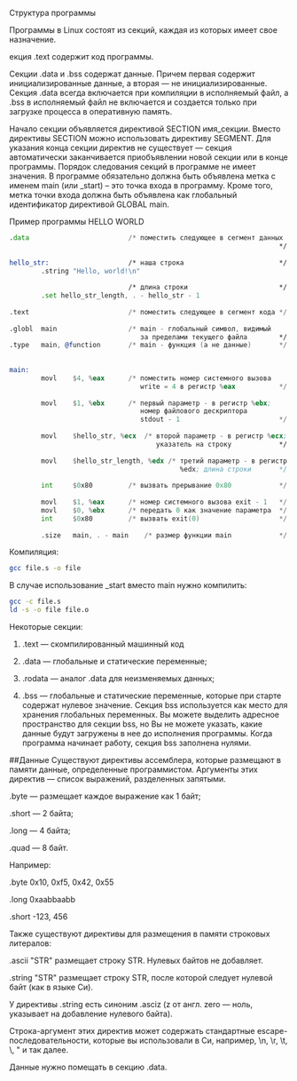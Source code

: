 Структура программы

Программы в Linux состоят из секций, каждая из которых имеет свое назначение. 

екция .text содержит код программы. 

Секции .data и .bss содержат данные. 
Причем первая содержит инициализированные данные, а вторая — не инициализированные. 
Секция .data всегда включается при компиляции в исполняемый файл, а .bss в исполняемый файл не включается и создается только при загрузке процесса в оперативную память. 

Начало секции объявляется директивой SECTION имя_секции. 
Вместо директивы SECTION можно использовать директиву SEGMENT. 
Для указания конца секции директив не существует — секция автоматически заканчивается приобъявлении новой секции или в конце программы. 
Порядок следования секций в программе не имеет значения. 
В программе обязательно должна быть объявлена метка с именем main (или _start) – это точка входа в программу. 
Кроме того, метка точки входа должна быть объявлена как глобальный идентификатор директивой GLOBAL main. 

Пример программы HELLO WORLD

```asm
.data                         /* поместить следующее в сегмент данных
                                                                    */
 
hello_str:                    /* наша строка                        */
        .string "Hello, world!\n"
 
                              /* длина строки                       */
        .set hello_str_length, . - hello_str - 1
 
.text                         /* поместить следующее в сегмент кода */
 
.globl  main                  /* main - глобальный символ, видимый
                                 за пределами текущего файла        */
.type   main, @function       /* main - функция (а не данные)       */
 
 
main:
        movl    $4, %eax      /* поместить номер системного вызова
                                 write = 4 в регистр %eax           */
 
        movl    $1, %ebx      /* первый параметр - в регистр %ebx;
                                 номер файлового дескриптора 
                                 stdout - 1                         */
 
        movl    $hello_str, %ecx  /* второй параметр - в регистр %ecx;
                                     указатель на строку            */
 
        movl    $hello_str_length, %edx /* третий параметр - в регистр
                                           %edx; длина строки       */
 
        int     $0x80         /* вызвать прерывание 0x80            */
 
        movl    $1, %eax      /* номер системного вызова exit - 1   */
        movl    $0, %ebx      /* передать 0 как значение параметра  */
        int     $0x80         /* вызвать exit(0)                    */
 
        .size   main, . - main    /* размер функции main            */
```

Компиляция:
```bash
gcc file.s -o file
```

В случае использование _start вместо main нужно компилить:

```bash
gcc -c file.s
ld -s -o file file.o
```

Некоторые секции:

1. .text — скомпилированный машинный код

2. .data — глобальные и статические переменные;

3. .rodata — аналог .data для неизменяемых данных;

4. .bss — глобальные и статические переменные, которые при старте содержат нулевое значение. Секция bss используется как место для хранения глобальных переменных. Вы можете выделить адресное пространство для секции bss, но Вы не можете указать, какие данные будут загружены в нее до исполнения программы. Когда пpогpамма начинает pаботy, секция bss заполнена нулями.

##Данные
Существуют директивы ассемблера, которые размещают в памяти данные, определенные программистом. Аргументы этих директив — список выражений, разделенных запятыми.

.byte — размещает каждое выражение как 1 байт;

.short — 2 байта;

.long — 4 байта;

.quad — 8 байт.


Например:

.byte   0x10, 0xf5, 0x42, 0x55

.long   0xaabbaabb

.short  -123, 456

Также существуют директивы для размещения в памяти строковых литералов:

.ascii "STR" размещает строку STR. Нулевых байтов не добавляет.

.string "STR" размещает строку STR, после которой следует нулевой байт (как в языке Си).

У директивы .string есть синоним .asciz (z от англ. zero — ноль, указывает на добавление нулевого байта).

Строка-аргумент этих директив может содержать стандартные escape-последовательности, которые вы использовали в Си, например, \n, \r, \t, \\, \" и так далее.

Данные нужно помещать в секцию .data.
